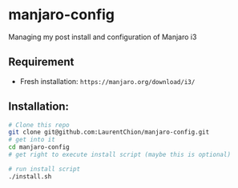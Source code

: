 # manjaro-config
Managing my post install and configuration of Manjaro i3

## Requirement
- Fresh installation: `https://manjaro.org/download/i3/`

## Installation:

```sh
# Clone this repo
git clone git@github.com:LaurentChion/manjaro-config.git
# get into it
cd manjaro-config
# get right to execute install script (maybe this is optional)

# run install script
./install.sh

```